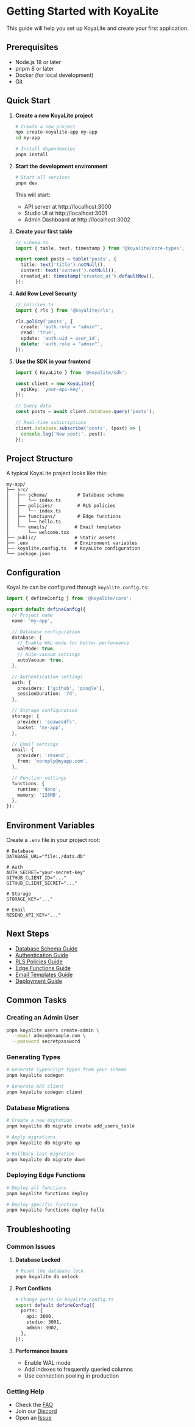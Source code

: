 # Getting Started with KoyaLite

This guide will help you set up KoyaLite and create your first application.

## Prerequisites

- Node.js 18 or later
- pnpm 8 or later
- Docker (for local development)
- Git

## Quick Start

1. **Create a new KoyaLite project**
   ```bash
   # Create a new project
   npx create-koyalite-app my-app
   cd my-app

   # Install dependencies
   pnpm install
   ```

2. **Start the development environment**
   ```bash
   # Start all services
   pnpm dev
   ```

   This will start:
   - API server at http://localhost:3000
   - Studio UI at http://localhost:3001
   - Admin Dashboard at http://localhost:3002

3. **Create your first table**
   ```typescript
   // schema.ts
   import { table, text, timestamp } from '@koyalite/core-types';

   export const posts = table('posts', {
     title: text('title').notNull(),
     content: text('content').notNull(),
     created_at: timestamp('created_at').defaultNow(),
   });
   ```

4. **Add Row Level Security**
   ```typescript
   // policies.ts
   import { rls } from '@koyalite/rls';

   rls.policy('posts', {
     create: 'auth.role = "admin"',
     read: 'true',
     update: 'auth.uid = user_id',
     delete: 'auth.role = "admin"',
   });
   ```

5. **Use the SDK in your frontend**
   ```typescript
   import { KoyaLite } from '@koyalite/sdk';

   const client = new KoyaLite({
     apiKey: 'your-api-key',
   });

   // Query data
   const posts = await client.database.query('posts');

   // Real-time subscriptions
   client.database.subscribe('posts', (post) => {
     console.log('New post:', post);
   });
   ```

## Project Structure

A typical KoyaLite project looks like this:

```
my-app/
├── src/
│   ├── schema/           # Database schema
│   │   └── index.ts
│   ├── policies/         # RLS policies
│   │   └── index.ts
│   ├── functions/        # Edge functions
│   │   └── hello.ts
│   └── emails/          # Email templates
│       └── welcome.tsx
├── public/              # Static assets
├── .env                 # Environment variables
├── koyalite.config.ts   # KoyaLite configuration
└── package.json
```

## Configuration

KoyaLite can be configured through `koyalite.config.ts`:

```typescript
import { defineConfig } from '@koyalite/core';

export default defineConfig({
  // Project name
  name: 'my-app',

  // Database configuration
  database: {
    // Enable WAL mode for better performance
    walMode: true,
    // Auto-vacuum settings
    autoVacuum: true,
  },

  // Authentication settings
  auth: {
    providers: ['github', 'google'],
    sessionDuration: '7d',
  },

  // Storage configuration
  storage: {
    provider: 'seaweedfs',
    bucket: 'my-app',
  },

  // Email settings
  email: {
    provider: 'resend',
    from: 'noreply@myapp.com',
  },

  // Function settings
  functions: {
    runtime: 'deno',
    memory: '128MB',
  },
});
```

## Environment Variables

Create a `.env` file in your project root:

```env
# Database
DATABASE_URL="file:./data.db"

# Auth
AUTH_SECRET="your-secret-key"
GITHUB_CLIENT_ID="..."
GITHUB_CLIENT_SECRET="..."

# Storage
STORAGE_KEY="..."

# Email
RESEND_API_KEY="..."
```

## Next Steps

- [Database Schema Guide](./database/schema.md)
- [Authentication Guide](./auth/README.md)
- [RLS Policies Guide](./rls/README.md)
- [Edge Functions Guide](./functions/README.md)
- [Email Templates Guide](./email/README.md)
- [Deployment Guide](./deployment/README.md)

## Common Tasks

### Creating an Admin User

```bash
pnpm koyalite users create-admin \
  --email admin@example.com \
  --password secretpassword
```

### Generating Types

```bash
# Generate TypeScript types from your schema
pnpm koyalite codegen

# Generate API client
pnpm koyalite codegen client
```

### Database Migrations

```bash
# Create a new migration
pnpm koyalite db migrate create add_users_table

# Apply migrations
pnpm koyalite db migrate up

# Rollback last migration
pnpm koyalite db migrate down
```

### Deploying Edge Functions

```bash
# Deploy all functions
pnpm koyalite functions deploy

# Deploy specific function
pnpm koyalite functions deploy hello
```

## Troubleshooting

### Common Issues

1. **Database Locked**
   ```bash
   # Reset the database lock
   pnpm koyalite db unlock
   ```

2. **Port Conflicts**
   ```bash
   # Change ports in koyalite.config.ts
   export default defineConfig({
     ports: {
       api: 3000,
       studio: 3001,
       admin: 3002,
     },
   });
   ```

3. **Performance Issues**
   - Enable WAL mode
   - Add indexes to frequently queried columns
   - Use connection pooling in production

### Getting Help

- Check the [FAQ](./faq.md)
- Join our [Discord](https://discord.gg/koyalite)
- Open an [Issue](https://github.com/koyalite/koyalite/issues) 
